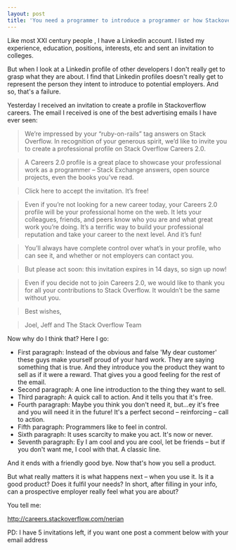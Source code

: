 ```yaml
---
layout: post
title: 'You need a programmer to introduce a programmer or how Stackoverflow Careers rocks '
---
```

                         

Like most XXI century people , I have a Linkedin account. I listed my experience, education, positions, interests, etc and sent an invitation to colleges. 

But when I look at a Linkedin profile of other developers I don't really get to grasp what they are about. I find that Linkedin profiles doesn't really get to represent the person they intent to introduce to potential employers. And so, that's a failure.

Yesterday I received an invitation to create a profile in Stackoverflow careers. The email I received is one of the best advertising emails I have ever seen:

> We’re impressed by your “ruby-on-rails” tag answers on Stack Overflow. In recognition of your generous spirit, we’d like to invite you to create a professional profile on Stack Overflow Careers 2.0.

> A Careers 2.0 profile is a great place to showcase your professional work as a programmer – Stack Exchange answers, open source projects, even the books you’ve read.

> Click here to accept the invitation. It’s free!

> Even if you’re not looking for a new career today, your Careers 2.0 profile will be your professional home on the web. It lets your colleagues, friends, and peers know who you are and what great work you’re doing. It’s a terrific way to build your professional reputation and take your career to the next level. And it’s fun!

> You’ll always have complete control over what’s in your profile, who can see it, and whether or not employers can contact you.

> But please act soon: this invitation expires in 14 days, so sign up now!

> Even if you decide not to join Careers 2.0, we would like to thank you for all your contributions to Stack Overflow. It wouldn’t be the same without you.

> Best wishes,

> Joel, Jeff and The Stack Overflow Team

Now why do I think that? Here I go:

* First paragraph: Instead of the obvious and false 'My dear customer' these guys make yourself proud of your hard work. They are saying something that is true. And they introduce you the product they want to sell as if it were a reward. That gives you a good feeling for the rest of the email.
* Second paragraph: A one line introduction to the thing they want to sell. 
* Third paragraph: A quick call to action. And it tells you that it's free.
* Fourth paragraph: Maybe you think you don't need it, but...ey it's free and you will need it in the future! It's a perfect second – reinforcing – call to action.
* Fifth paragraph: Programmers like to feel in control. 
* Sixth paragraph: It uses scarcity to make you act. It's now or never.
* Seventh paragraph: Ey I am cool and you are cool, let be friends – but if you don't want me, I cool with that. A classic line.

And it ends with a friendly good bye. Now that's how you sell a product. 

But what really matters it is what happens next – when you use it. Is it a good product? Does it fulfil your needs? In short, after filling in your info, can a prospective employer really feel what you are about?
                                              
You tell me:

<a href='http://careers.stackoverflow.com/nerian'>http://careers.stackoverflow.com/nerian</a>  

PD: I have 5 invitations left, if you want one post a comment below with your email address 



